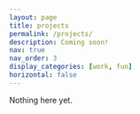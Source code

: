 ```yaml
---
layout: page
title: projects
permalink: /projects/
description: Coming soon! 
nav: true
nav_order: 3
display_categories: [work, fun]
horizontal: false
---
```


Nothing here yet. 